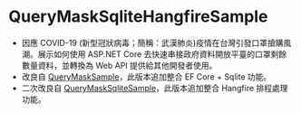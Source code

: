 # QueryMaskSqliteHangfireSample

* 因應 COVID-19 (新型冠狀病毒；簡稱：武漢肺炎)疫情在台灣引發口罩搶購風潮。展示如何使用 ASP.NET Core 去快速串接政府資料開放平臺的口罩剩餘數量資料，並轉換為 Web API 提供給其他開發者使用。
* 改良自 [QueryMaskSample](src/3.1/IHttpClientFactory/QueryMaskSample/)，此版本追加整合 EF Core + Sqlite 功能。
* 二次改良自 [QueryMaskSqliteSample](src/3.1/IHttpClientFactory/QueryMaskSqliteSample/)，此版本追加整合 Hangfire 排程處理功能。
